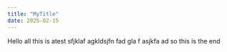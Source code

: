 ```yaml
---
title: "MyTitle"
date: 2025-02-15
---
```

Hello all this is  atest
sfjklaf 
agkldsjfn fad gla f asjkfa
ad so 
this is the end
